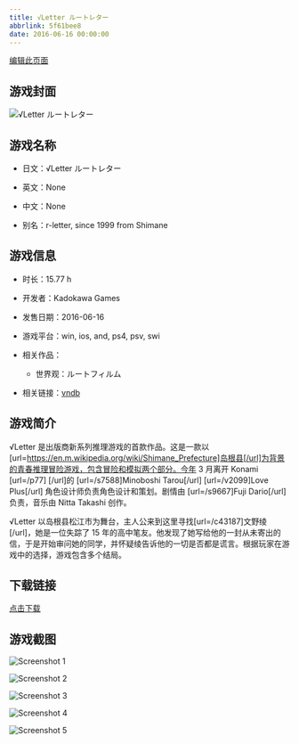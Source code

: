 ```yaml
---
title: √Letter ルートレター
abbrlink: 5f61bee8
date: 2016-06-16 00:00:00
---
```

[编辑此页面](https://github.com/ACG-3/ADV3-source/blob/main/source/_posts/%E2%88%9ALetter%20%E3%83%AB%E3%83%BC%E3%83%88%E3%83%AC%E3%82%BF%E3%83%BC.md)

## 游戏封面

![√Letter ルートレター](https://pan.timero.xyz/d/onedrive/img_lib_001/%E2%88%9ALetter%20%E3%83%AB%E3%83%BC%E3%83%88%E3%83%AC%E3%82%BF%E3%83%BC_cover.avif)


## 游戏名称

- 日文：√Letter ルートレター
- 英文：None
- 中文：None

- 别名：r-letter, since 1999 from Shimane


## 游戏信息

- 时长：15.77 h
- 开发者：Kadokawa Games
- 发售日期：2016-06-16
- 游戏平台：win, ios, and, ps4, psv, swi
- 相关作品：
   - 世界观：ルートフィルム

- 相关链接：[vndb](https://vndb.org/v18644)


## 游戏简介

√Letter 是出版商新系列推理游戏的首款作品。这是一款以[url=https://en.m.wikipedia.org/wiki/Shimane_Prefecture]岛根县[/url]为背景的青春推理冒险游戏，包含冒险和模拟两个部分。今年 3 月离开 Konami [url=/p77] [/url]的 [url=/s7588]Minoboshi Tarou[/url] [url=/v2099]Love Plus[/url] 角色设计师负责角色设计和策划。剧情由 [url=/s9667]Fuji Dario[/url] 负责，音乐由 Nitta Takashi 创作。

√Letter 以岛根县松江市为舞台，主人公来到这里寻找[url=/c43187]文野绫[/url]，她是一位失踪了 15 年的高中笔友。他发现了她写给他的一封从未寄出的信，于是开始审问她的同学，并怀疑绫告诉他的一切是否都是谎言。根据玩家在游戏中的选择，游戏包含多个结局。




## 下载链接

[点击下载](https://pan.timero.xyz/onedrive/adv_lib_001/%E2%88%9ALetter%20%E3%83%AB%E3%83%BC%E3%83%88%E3%83%AC%E3%82%BF%E3%83%BC)


## 游戏截图


![Screenshot 1](https://pan.timero.xyz/d/onedrive/img_lib_001/%E2%88%9ALetter%20%E3%83%AB%E3%83%BC%E3%83%88%E3%83%AC%E3%82%BF%E3%83%BC_Screenshot_1.avif)

![Screenshot 2](https://pan.timero.xyz/d/onedrive/img_lib_001/%E2%88%9ALetter%20%E3%83%AB%E3%83%BC%E3%83%88%E3%83%AC%E3%82%BF%E3%83%BC_Screenshot_2.avif)

![Screenshot 3](https://pan.timero.xyz/d/onedrive/img_lib_001/%E2%88%9ALetter%20%E3%83%AB%E3%83%BC%E3%83%88%E3%83%AC%E3%82%BF%E3%83%BC_Screenshot_3.avif)

![Screenshot 4](https://pan.timero.xyz/d/onedrive/img_lib_001/%E2%88%9ALetter%20%E3%83%AB%E3%83%BC%E3%83%88%E3%83%AC%E3%82%BF%E3%83%BC_Screenshot_4.avif)

![Screenshot 5](https://pan.timero.xyz/d/onedrive/img_lib_001/%E2%88%9ALetter%20%E3%83%AB%E3%83%BC%E3%83%88%E3%83%AC%E3%82%BF%E3%83%BC_Screenshot_5.avif)

